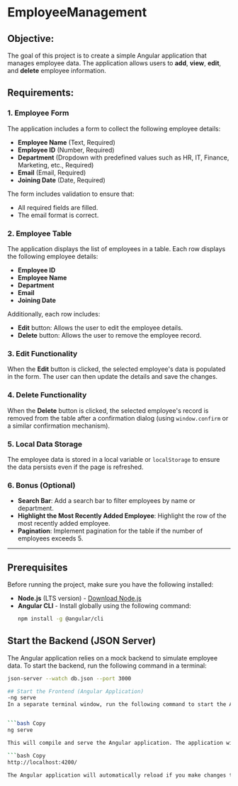 # EmployeeManagement

## Objective:

The goal of this project is to create a simple Angular application that manages employee data. The application allows users to **add**, **view**, **edit**, and **delete** employee information.

## Requirements:

### 1. **Employee Form**
The application includes a form to collect the following employee details:
- **Employee Name** (Text, Required)
- **Employee ID** (Number, Required)
- **Department** (Dropdown with predefined values such as HR, IT, Finance, Marketing, etc., Required)
- **Email** (Email, Required)
- **Joining Date** (Date, Required)

The form includes validation to ensure that:
- All required fields are filled.
- The email format is correct.

### 2. **Employee Table**
The application displays the list of employees in a table. Each row displays the following employee details:
- **Employee ID**
- **Employee Name**
- **Department**
- **Email**
- **Joining Date**

Additionally, each row includes:
- **Edit** button: Allows the user to edit the employee details.
- **Delete** button: Allows the user to remove the employee record.

### 3. **Edit Functionality**
When the **Edit** button is clicked, the selected employee's data is populated in the form. The user can then update the details and save the changes.

### 4. **Delete Functionality**
When the **Delete** button is clicked, the selected employee's record is removed from the table after a confirmation dialog (using `window.confirm` or a similar confirmation mechanism).

### 5. **Local Data Storage**
The employee data is stored in a local variable or `localStorage` to ensure the data persists even if the page is refreshed.

### 6. **Bonus (Optional)**
- **Search Bar**: Add a search bar to filter employees by name or department.
- **Highlight the Most Recently Added Employee**: Highlight the row of the most recently added employee.
- **Pagination**: Implement pagination for the table if the number of employees exceeds 5.

---

## Prerequisites

Before running the project, make sure you have the following installed:
- **Node.js** (LTS version) - [Download Node.js](https://nodejs.org/)
- **Angular CLI** - Install globally using the following command:
  ```bash
  npm install -g @angular/cli

## Start the Backend (JSON Server)

The Angular application relies on a mock backend to simulate employee data. To start the backend, run the following command in a terminal:

```bash
json-server --watch db.json --port 3000

## Start the Frontend (Angular Application)
-ng serve
In a separate terminal window, run the following command to start the Angular development server:


```bash Copy
ng serve

This will compile and serve the Angular application. The application will be accessible at:

```bash Copy
http://localhost:4200/

The Angular application will automatically reload if you make changes to any source files.

